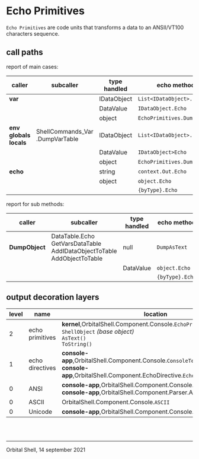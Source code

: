 # Echo Primitives

``Echo Primitives`` are code units that transforms a data to an ANSII/VT100 characters sequence.

## call paths

report of main cases:

| caller | subcaller | type handled | echo method |
| -- | -- | -- | -- |
**var** || IDataObject | ``List<IDataObject>.Echo``
||| DataValue | ``IDataObject.Echo``
||| object | ``EchoPrimitives.DumpObject``
**env**<br>**globals**<br>**locals** | ShellCommands_Var<br>.DumpVarTable | IDataObject | ``List<IDataObject>.Echo``
||| DataValue | ``IDataObject>Echo``
||| object | ``EchoPrimitives.DumpObject``
**echo** || string | ``context.Out.Echo``
||| object | ``object.Echo``
|||| ``{byType}.Echo``

report for sub methods:

| caller | subcaller | type handled | echo method |
| -- | -- | -- | -- |
**DumpObject** | DataTable.Echo<br>GetVarsDataTable<br>AddIDataObjectToTable<br>AddObjectToTable | null | ``DumpAsText``
||| DataValue | ``object.Echo``
|||| ``{byType}.Echo``

## output decoration layers

| level | name | location
|-- | -- | -- |
| 2 | echo primitives | **kernel**,OrbitalShell.Component.Console.``EchoPrimitives``<br>``ShellObject`` *(base object)*<br>``AsText()``<br>``ToString()``
| 1 | echo directives | **console-app**,OrbitalShell.Component.Console.``ConsoleTextWriterWrapper``<br>**console-app**,OrbitalShell.Component.EchoDirective.``EchoDirectiveProcessor``
| 0 | ANSI | **console-app**,OrbitalShell.Component.Console.``ANSI``<br>**console-app**,OrbitalShell.Component.Parser.ANSIParser.``ANSI``
| 0 | ASCII | OrbitalShell.Component.Console.``ASCII``
| 0 | Unicode | **console-app**,OrbitalShell.Component.Console.``Unicode``

<br>
<br>

<hr>

Orbital Shell, 14 september 2021
